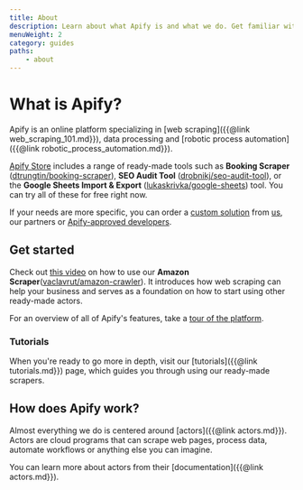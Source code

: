 ```yaml
---
title: About
description: Learn about what Apify is and what we do. Get familiar with the platform and take you first steps in using actors.
menuWeight: 2
category: guides
paths:
    - about
---
```


# [](#what-is-apify) What is Apify?

Apify is an online platform specializing in [web scraping]({{@link web_scraping_101.md}}), data processing and [robotic process automation]({{@link robotic_process_automation.md}}).

[Apify Store](https://apify.com/store) includes a range of ready-made tools such as **Booking Scraper** ([dtrungtin/booking-scraper](https://apify.com/dtrungtin/booking-scraper)), **SEO Audit Tool** ([drobnikj/seo-audit-tool](https://apify.com/drobnikj/seo-audit-tool)), or the **Google Sheets Import & Export** ([lukaskrivka/google-sheets](https://apify.com/lukaskrivka/google-sheets)) tool. You can try all of these for free right now.

If your needs are more specific, you can order a [custom solution](https://apify.com/custom-solutions) from [us](https://apify.com/enterprise), our partners or [Apify-approved developers](https://apify.com/marketplace).

## [](#get-started) Get started

Check out [this video](https://www.youtube.com/watch?v=BsidLZKdYWQ&t=115s) on how to use our **Amazon Scraper**([vaclavrut/amazon-crawler](https://apify.com/vaclavrut/amazon-crawler)). It introduces how web scraping can help your business and serves as a foundation on how to start using other ready-made actors.

For an overview of all of Apify's features, take a [tour of the platform](https://www.youtube.com/watch?v=XPF0kbyvoOs).

### [](#tutorials) Tutorials

When you're ready to go more in depth, visit our [tutorials]({{@link tutorials.md}}) page, which guides you through using our ready-made scrapers.

## [](#how-does-apify-work) How does Apify work?

Almost everything we do is centered around [actors]({{@link actors.md}}). Actors are cloud programs that can scrape web pages, process data, automate workflows or anything else you can imagine.

You can learn more about actors from their [documentation]({{@link actors.md}}).
